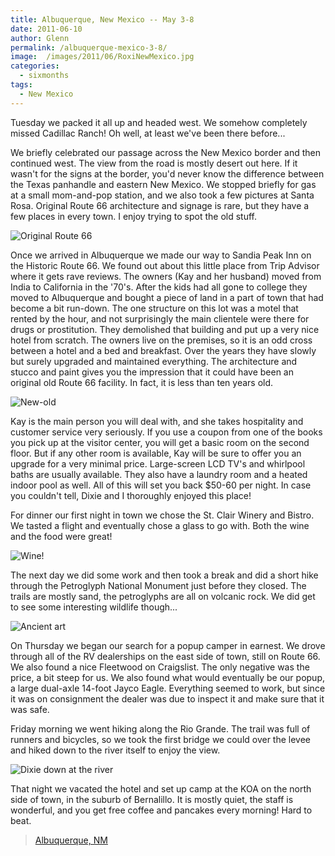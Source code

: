```yaml
---
title: Albuquerque, New Mexico -- May 3-8
date: 2011-06-10
author: Glenn
permalink: /albuquerque-mexico-3-8/
image:  /images/2011/06/RoxiNewMexico.jpg
categories:
  - sixmonths
tags:
  - New Mexico
---
```

Tuesday we packed it all up and headed west. We somehow completely missed Cadillac Ranch! Oh well, at least we've been there before...

We briefly celebrated our passage across the New Mexico border and then continued west. The view from the road is mostly desert out here. If it wasn't for the signs at the border, you'd never know the difference between the Texas panhandle and eastern New Mexico. We stopped briefly for gas at a small mom-and-pop station, and we also took a few pictures at Santa Rosa. Original Route 66 architecture and signage is rare, but they have a few places in every town. I enjoy trying to spot the old stuff.

![Original Route 66](http://i.imgur.com/nb4p9nC.jpg)

Once we arrived in Albuquerque we made our way to Sandia Peak Inn on the Historic Route 66. We found out about this little place from Trip Advisor where it gets rave reviews. The owners (Kay and her husband) moved from India to California in the '70's. After the kids had all gone to college they moved to Albuquerque and bought a piece of land in a part of town that had become a bit run-down. The one structure on this lot was a motel that rented by the hour, and not surprisingly the main clientele were there for drugs or prostitution. They demolished that building and put up a very nice hotel from scratch. The owners live on the premises, so it is an odd cross between a hotel and a bed and breakfast. Over the years they have slowly but surely upgraded and maintained everything. The architecture and stucco and paint gives you the impression that it could have been an original old Route 66 facility. In fact, it is less than ten years old.

![New-old](http://i.imgur.com/sa7a3Q5.jpg)

Kay is the main person you will deal with, and she takes hospitality and customer service very seriously. If you use a coupon from one of the books you pick up at the visitor center, you will get a basic room on the second floor. But if any other room is available, Kay will be sure to offer you an upgrade for a very minimal price. Large-screen LCD TV's and whirlpool baths are usually available. They also have a laundry room and a heated indoor pool as well. All of this will set you back $50-60 per night. In case you couldn't tell, Dixie and I thoroughly enjoyed this place!

For dinner our first night in town we chose the St. Clair Winery and Bistro. We tasted a flight and eventually chose a glass to go with. Both the wine and the food were great!

![Wine!](http://i.imgur.com/XlpH6jJ.jpg)

The next day we did some work and then took a break and did a short hike through the Petroglyph National Monument just before they closed. The trails are mostly sand, the petroglyphs are all on volcanic rock. We did get to see some interesting wildlife though...

![Ancient art](http://i.imgur.com/2QMwlvV.jpg)

On Thursday we began our search for a popup camper in earnest. We drove through all of the RV dealerships on the east side of town, still on Route 66. We also found a nice Fleetwood on Craigslist. The only negative was the price, a bit steep for us. We also found what would eventually be our popup, a large dual-axle 14-foot Jayco Eagle. Everything seemed to work, but since it was on consignment the dealer was due to inspect it and make sure that it was safe.

Friday morning we went hiking along the Rio Grande. The trail was full of runners and bicycles, so we took the first bridge we could over the levee and hiked down to the river itself to enjoy the view.

![Dixie down at the river](http://i.imgur.com/IIegE9d.jpg)

That night we vacated the hotel and set up camp at the KOA on the north side of town, in the suburb of Bernalillo. It is mostly quiet, the staff is wonderful, and you get free coffee and pancakes every morning! Hard to beat.

<blockquote class="imgur-embed-pub" lang="en" data-id="a/ZNHB5"><a href="//imgur.com/a/ZNHB5">Albuquerque, NM</a></blockquote><script async src="//s.imgur.com/min/embed.js" charset="utf-8"></script>